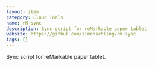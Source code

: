 ```yaml
---
layout: item
category: Cloud Tools
name: rM-sync
description: Sync script for reMarkable paper tablet.
website: https://github.com/simonschllng/rm-sync
tags: []
---
```


Sync script for reMarkable paper tablet.
